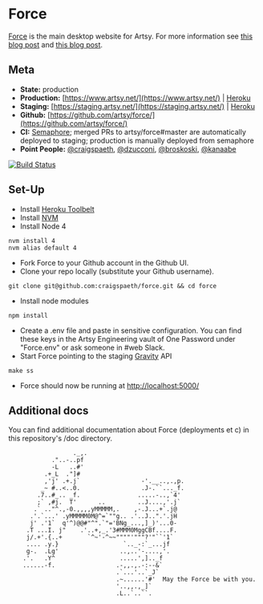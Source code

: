 Force
===

[Force](https://github.com/artsy/force) is the main desktop website for Artsy. For more information see [this blog post](http://artsy.github.io/blog/2014/09/05/we-open-sourced-our-isomorphic-javascript-website/) and [this blog post](http://artsy.github.io/blog/2013/11/30/rendering-on-the-server-and-client-in-node-dot-js/).

Meta
---

* __State:__ production
* __Production:__ [https://www.artsy.net/](https://www.artsy.net/) | [Heroku](https://dashboard.heroku.com/apps/force-production/resources)
* __Staging:__ [https://staging.artsy.net/](https://staging.artsy.net/) | [Heroku](https://dashboard.heroku.com/apps/force-staging/resources)
* __Github:__ [https://github.com/artsy/force/](https://github.com/artsy/force/)
* __CI:__ [Semaphore](https://semaphoreapp.com/artsy/force/); merged PRs to artsy/force#master are automatically deployed to staging; production is manually deployed from semaphore
* __Point People:__ [@craigspaeth](https://github.com/craigspaeth), [@dzucconi](https://github.com/dzucconi), [@broskoski](https://github.com/broskoski), [@kanaabe](https://github.com/kanaabe)

[![Build Status](https://semaphoreci.com/api/v1/projects/69ecb118-c998-4935-9752-14f1e9550053/531138/badge.svg)](https://semaphoreci.com/artsy-it/force--2)

Set-Up
---

- Install [Heroku Toolbelt](https://toolbelt.heroku.com/)
- Install [NVM](https://github.com/creationix/nvm)
- Install Node 4
```
nvm install 4
nvm alias default 4
```
- Fork Force to your Github account in the Github UI.
- Clone your repo locally (substitute your Github username).
```
git clone git@github.com:craigspaeth/force.git && cd force
```
- Install node modules
```
npm install
```
- Create a .env file and paste in sensitive configuration. You can find these keys in the Artsy Engineering vault of One Password under "Force.env" or ask someone in #web Slack.
- Start Force pointing to the staging [Gravity](https://github.com/artsy/gravity) API
```
make ss
```
- Force should now be running at [http://localhost:5000/](http://localhost:5000/)

Additional docs
---

You can find additional documentation about Force (deployments et c) in this repository's /doc directory.

````
                  ._,.
            ."..-..pf
            -L   ..#'
          .+_L  ."]#
          ,'j' .+.j`                 -'.__..,.,p.
         _~ #..<..0.                 .J-.``..._f.
        .7..#_.. _f.                .....-..,`4'
        ;` ,#j.  T'      ..         ..J....,'.j`
       .` .."^.,-0.,,,,yMMMMM,.    ,-.J...+`.j@
      .'.`...' .yMMMMM0M@^=`""g.. .'..J..".'.jH
      j' .'1`  q'^)@@#"^".`"='BNg_...,]_)'...0-
     .T ...I. j"    .'..+,_.'3#MMM0MggCBf....F.
     j/.+'.{..+       `^~'-^~~""""'"""?'"``'1`
     .... .y.}                  `.._-:`_...jf
     g-.  .Lg'                 ..,..'-....,'.
    .'.   .Y^                  .....',].._f
    ......-f.                 .-,,.,.-:--&`
                              .`...'..`_J`
                              .~......'#'  May the Force be with you.
                              '..,,.,_]`
                              .L..`..``.
````
